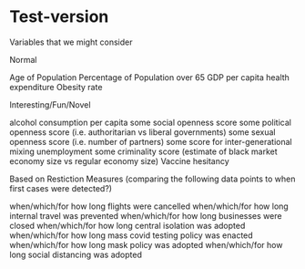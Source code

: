 # Test-version

Variables that we might consider

Normal

Age of Population
Percentage of Population over 65
GDP per capita
health expenditure
Obesity rate

Interesting/Fun/Novel

alcohol consumption per capita
some social openness score
some political openness score (i.e. authoritarian vs liberal governments)
some sexual openness score (i.e. number of partners)
some score for inter-generational mixing
unemployment
some criminality score (estimate of black market economy size vs regular economy size)
Vaccine hesitancy


Based on Restiction Measures (comparing the following data points to when first cases were detected?)

when/which/for how long flights were cancelled
when/which/for how long internal travel was prevented
when/which/for how long businesses were closed
when/which/for how long central isolation was adopted
when/which/for how long mass covid testing policy was enacted
when/which/for how long mask policy was adopted
when/which/for how long social distancing was adopted
